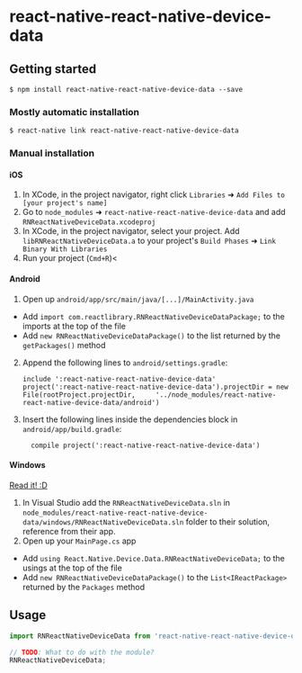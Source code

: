 
# react-native-react-native-device-data

## Getting started

`$ npm install react-native-react-native-device-data --save`

### Mostly automatic installation

`$ react-native link react-native-react-native-device-data`

### Manual installation


#### iOS

1. In XCode, in the project navigator, right click `Libraries` ➜ `Add Files to [your project's name]`
2. Go to `node_modules` ➜ `react-native-react-native-device-data` and add `RNReactNativeDeviceData.xcodeproj`
3. In XCode, in the project navigator, select your project. Add `libRNReactNativeDeviceData.a` to your project's `Build Phases` ➜ `Link Binary With Libraries`
4. Run your project (`Cmd+R`)<

#### Android

1. Open up `android/app/src/main/java/[...]/MainActivity.java`
  - Add `import com.reactlibrary.RNReactNativeDeviceDataPackage;` to the imports at the top of the file
  - Add `new RNReactNativeDeviceDataPackage()` to the list returned by the `getPackages()` method
2. Append the following lines to `android/settings.gradle`:
  	```
  	include ':react-native-react-native-device-data'
  	project(':react-native-react-native-device-data').projectDir = new File(rootProject.projectDir, 	'../node_modules/react-native-react-native-device-data/android')
  	```
3. Insert the following lines inside the dependencies block in `android/app/build.gradle`:
  	```
      compile project(':react-native-react-native-device-data')
  	```

#### Windows
[Read it! :D](https://github.com/ReactWindows/react-native)

1. In Visual Studio add the `RNReactNativeDeviceData.sln` in `node_modules/react-native-react-native-device-data/windows/RNReactNativeDeviceData.sln` folder to their solution, reference from their app.
2. Open up your `MainPage.cs` app
  - Add `using React.Native.Device.Data.RNReactNativeDeviceData;` to the usings at the top of the file
  - Add `new RNReactNativeDeviceDataPackage()` to the `List<IReactPackage>` returned by the `Packages` method


## Usage
```javascript
import RNReactNativeDeviceData from 'react-native-react-native-device-data';

// TODO: What to do with the module?
RNReactNativeDeviceData;
```
  